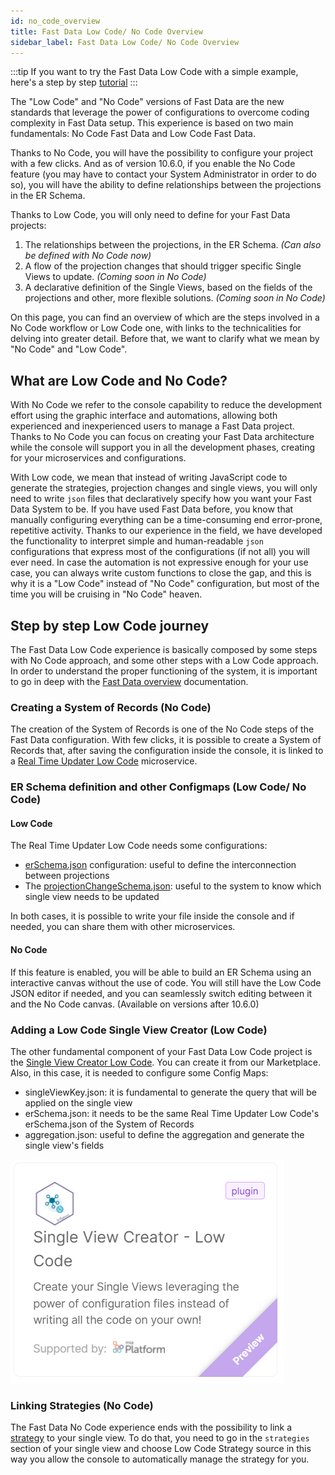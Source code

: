 ```yaml
---
id: no_code_overview
title: Fast Data Low Code/ No Code Overview
sidebar_label: Fast Data Low Code/ No Code Overview
---
```


:::tip
If you want to try the Fast Data Low Code with a simple example, here's a step by step [tutorial](/tutorial/fast_data/fast_data_tutorial.mdx)
:::

The "Low Code" and "No Code" versions of Fast Data are the new standards that leverage the power of configurations to overcome coding complexity in Fast Data setup.
This experience is based on two main fundamentals: No Code Fast Data and Low Code Fast Data.

Thanks to No Code, you will have the possibility to configure your project with a few clicks. And as of version 10.6.0, if you enable the No Code feature (you may have to contact your System Administrator in order to do so), you will have the ability to define relationships between the projections in the ER Schema.

Thanks to Low Code, you will only need to define for your Fast Data projects:

1. The relationships between the projections, in the ER Schema. *(Can also be defined with No Code now)*
2. A flow of the projection changes that should trigger specific Single Views to update. *(Coming soon in No Code)*
3. A declarative definition of the Single Views, based on the fields of the projections and other, more flexible solutions. *(Coming soon in No Code)*

On this page, you can find an overview of which are the steps involved in a No Code workflow or Low Code one, with links to the technicalities for delving into greater detail. Before that, we want to clarify what we mean by "No Code" and "Low Code".

## What are Low Code and No Code?

With No Code we refer to the console capability to reduce the development effort using the graphic interface and automations, allowing both experienced and inexperienced users to manage a Fast Data project. Thanks to No Code you can focus on creating your Fast Data architecture while the console will support you in all the development phases, creating for your microservices and configurations.

With Low code, we mean that instead of writing JavaScript code to generate the strategies, projection changes and single views, you will only need to write `json` files that declaratively specify how you want your Fast Data System to be.
If you have used Fast Data before, you know that manually configuring everything can be a time-consuming end error-prone, repetitive activity. Thanks to our experience in the field, we have developed the functionality to interpret simple and human-readable `json` configurations that express most of the configurations (if not all) you will ever need.
In case the automation is not expressive enough for your use case, you can always write custom functions to close the gap, and this is why it is a "Low Code" instead of "No Code" configuration, but most of the time you will be cruising in "No Code" heaven.

## Step by step Low Code journey

The Fast Data Low Code experience is basically composed by some steps with No Code approach, and some other steps with a Low Code approach. In order to understand the proper functioning of the system, it is important to go in deep with the [Fast Data overview](/fast_data/what_is_fast_data.md) documentation.

### Creating a System of Records (No Code)

The creation of the System of Records is one of the No Code steps of the Fast Data configuration. With few clicks, it is possible to create a System of Records that, after saving the configuration inside the console, it is linked to a [Real Time Updater Low Code](/fast_data/configuration/realtime_updater) microservice.

### ER Schema definition and other Configmaps (Low Code/ No Code)

#### Low Code

The Real Time Updater Low Code needs some configurations:

- [erSchema.json](/fast_data/configuration/config_maps/erSchema.md) configuration: useful to define the interconnection between projections
- The [projectionChangeSchema.json](/fast_data//configuration/realtime_updater#projection-changes): useful to the system to know which single view needs to be updated

In both cases, it is possible to write your file inside the console and if needed, you can share them with other microservices.

#### No Code

If this feature is enabled, you will be able to build an ER Schema using an interactive canvas without the use of code. You will still have the Low Code JSON editor if needed, and you can seamlessly switch editing between it and the No Code canvas. (Available on versions after 10.6.0)

### Adding a Low Code Single View Creator (Low Code)

The other fundamental component of your Fast Data Low Code project is the [Single View Creator Low Code](/fast_data//configuration/single_view_creator/low_code.md).
You can create it from our Marketplace.
Also, in this case, it is needed to configure some Config Maps:

- singleViewKey.json: it is fundamental to generate the query that will be applied on the single view
- erSchema.json: it needs to be the same Real Time Updater Low Code's erSchema.json of the System of Records
- aggregation.json: useful to define the aggregation and generate the single view's fields

![Singleviewlowcode](./img/singleviewlowcode.png)

### Linking Strategies (No Code)

The Fast Data No Code experience ends with the possibility to link a [strategy](/fast_data/the_basics.md#strategies) to your single view. To do that, you need to go in the `strategies` section of your single view and choose Low Code Strategy source in this way you allow the console to automatically manage the strategy for you.
